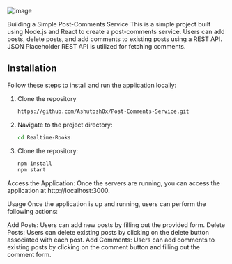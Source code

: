 ![image](https://github.com/Ashutosh0x/Post-Comments-Service/assets/161562995/8db1d540-070a-48d4-856c-fd8e7b067db0)


Building a Simple Post-Comments Service
This is a simple project built using Node.js and React to create a post-comments service. Users can add posts, delete posts, and add comments to existing posts using a REST API. JSON Placeholder REST API is utilized for fetching comments.

## Installation

Follow these steps to install and run the application locally:

1. Clone the repository

   ```bash
   https://github.com/Ashutosh0x/Post-Comments-Service.git

2. Navigate to the project directory:
   ```bash
   cd Realtime-Rooks

3. Clone the repository:

   ```bash
   npm install
   npm start

Access the Application:
Once the servers are running, you can access the application at http://localhost:3000.

Usage
Once the application is up and running, users can perform the following actions:

Add Posts: Users can add new posts by filling out the provided form.
Delete Posts: Users can delete existing posts by clicking on the delete button associated with each post.
Add Comments: Users can add comments to existing posts by clicking on the comment button and filling out the comment form.
